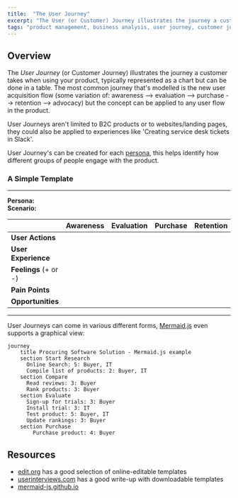 ```yaml
---
title:  "The User Journey"
excerpt: "The User (or Customer) Journey illustrates the journey a customer takes when using your product."
tags: "product management, business analysis, user journey, customer journey"
---
```


## Overview

The *User Journey* (or Customer Journey) illustrates the journey a customer takes when using your product, typically represented as a chart but can be done in a table. The most common journey that's modelled is the new user acquisition flow (some variation of: awareness --> evaluation --> purchase --> retention --> advocacy) but the concept can be applied to any user flow in the product.

User Journeys aren't limited to B2C products or to websites/landing pages, they could also be applied to experiences like 'Creating service desk tickets in Slack'.

User Journey's can be created for each [persona](2022-08-16_personas.md), this helps identify how different groups of people engage with the product.


### A Simple Template

---

**Persona:**   
**Scenario:** 

| | Awareness | Evaluation | Purchase | Retention | Advocacy |
|-|-|-|-|-|-|
| **User Actions** | | | | | |
| **User Experience** | | | | | |
| **Feelings** (+ or -) | | | | | |
| **Pain Points** | | | | | |
| **Opportunities** | | | | | |

---

User Journeys can come in various different forms, [Mermaid.js](https://mermaid-js.github.io/mermaid/#/user-journey) even supports a graphical view:

```mermaid
journey
    title Procuring Software Solution - Mermaid.js example
    section Start Research
      Online Search: 5: Buyer, IT
      Compile list of products: 2: Buyer, IT
    section Compare
      Read reviews: 3: Buyer
      Rank products: 3: Buyer
    section Evaluate
      Sign-up for trials: 3: Buyer
      Install trial: 3: IT
      Test product: 5: Buyer, IT
      Update rankings: 3: Buyer
    section Purchase
        Purchase product: 4: Buyer
```


## Resources

- [edit.org](https://edit.org/blog/free-customer-journey-map-templates) has a good selection of online-editable templates
- [userinterviews.com](https://www.userinterviews.com/blog/best-customer-journey-map-templates-examples) has a good write-up with downloadable templates
- [mermaid-js.github.io](https://mermaid-js.github.io/mermaid/#/user-journey)